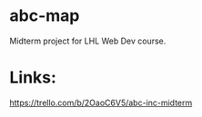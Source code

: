 # abc-map
Midterm project for LHL Web Dev course.

# Links:
https://trello.com/b/2OaoC6V5/abc-inc-midterm
